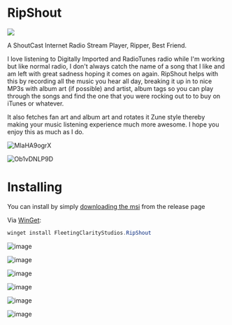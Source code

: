 # RipShout
[<img src="https://img.shields.io/badge/release-1.0.7-blue">](https://github.com/Echostorm44/RipShout/releases)

A ShoutCast Internet Radio Stream Player, Ripper, Best Friend.

  I love listening to Digitally Imported and RadioTunes radio while I'm working but like normal radio, I don't always catch the name of a song that I like and am left with great sadness hoping it comes on again.  RipShout helps with this by recording all the music you hear all day, breaking it up in to nice MP3s with album art (if possible) and artist, album tags so you can play through the songs and find the one that you were rocking out to to buy on iTunes or whatever.
  
  It also fetches fan art and album art and rotates it Zune style thereby making your music listening experience much more awesome. I hope you enjoy this as much as I do.
 

![MlaHA9ogrX](https://user-images.githubusercontent.com/107306362/194548274-41ec723d-4e85-4d5f-afbd-6990cd88cd43.png)

![Ob1vDNLP9D](https://user-images.githubusercontent.com/107306362/194548253-4218e54b-9f98-473e-ae4f-664a11b67ad2.png)

# Installing

You can install by simply [downloading the msi](https://github.com/Echostorm44/RipShout/releases/download/1.0.7/SetupRipShout.msi) from the release page

Via [WinGet](https://github.com/microsoft/winget-cli):

```powershell
winget install FleetingClarityStudios.RipShout
```
![image](https://user-images.githubusercontent.com/107306362/195997541-f801b404-5a84-4b76-8c86-1224b15c5b0d.png)

![image](https://user-images.githubusercontent.com/107306362/194763721-8dfd5f62-d999-4d55-a84c-d6b59fc34f81.png)

![image](https://user-images.githubusercontent.com/107306362/194763794-1b2580d3-bcab-440e-9fda-8fc8ad1538a9.png)

![image](https://github.com/Echostorm44/RipShout/assets/107306362/800937fd-f2bd-4414-b75d-c3543c2682ec)

![image](https://github.com/Echostorm44/RipShout/assets/107306362/e7c29302-aad8-43d9-bef3-8da652f26306)

![image](https://user-images.githubusercontent.com/107306362/195997521-4b050dae-aaa2-48ff-9aa9-85e823a3b6ad.png)

